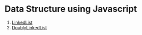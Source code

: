 # Data Structure using Javascript

1. [LinkedList](linkedlist/README.md)
2. [DoublyLinkedList](double-linkedlist/README.md)